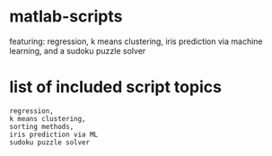 # matlab-scripts
featuring: regression, k means clustering, iris prediction via machine learning, and a sudoku puzzle solver

# list of included script topics
	regression, 
	k means clustering, 
	sorting methods, 
	iris prediction via ML
	sudoku puzzle solver
